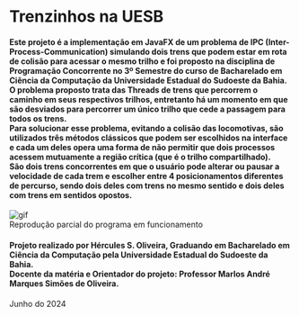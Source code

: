 # Trenzinhos na UESB
#### Este projeto é a implementação em JavaFX de um problema de IPC (Inter-Process-Communication) simulando dois trens que podem estar em rota de colisão para acessar o mesmo trilho e foi proposto na disciplina de Programação Concorrente no 3º Semestre do curso de Bacharelado em Ciência da Computação da Universidade Estadual do Sudoeste da Bahia. <br>O problema proposto trata das Threads de trens que percorrem o caminho em seus respectivos trilhos, entretanto há um momento em que são desviados para percorrer um único trilho que cede a passagem para todos os trens. <br>Para solucionar esse problema, evitando a colisão das locomotivas, são utilizados três métodos clássicos que podem ser escolhidos na interface e cada um deles opera uma forma de não permitir que dois processos acessem mutuamente a região crítica (que é o trilho compartilhado). <br>São dois trens concorrentes em que o usuário pode alterar ou pausar a velocidade de cada trem e escolher entre 4 posicionamentos diferentes de percurso, sendo dois deles com trens no mesmo sentido e dois deles com trens em sentidos opostos.

![gif](https://github.com/HerculesDraycon/projeto-trens-anticolisao/blob/main/img/gif.gif)
<br>Reprodução parcial do programa em funcionamento

#### Projeto realizado por Hércules S. Oliveira, Graduando em Bacharelado em Ciência da Computação pela Universidade Estadual do Sudoeste da Bahia. <br>Docente da matéria e Orientador do projeto: Professor Marlos André Marques Simões de Oliveira.
Junho do 2024

